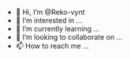 - 👋 Hi, I’m @Reko-vynt
- 👀 I’m interested in ...
- 🌱 I’m currently learning ...
- 💞️ I’m looking to collaborate on ...
- 📫 How to reach me ...

<!---
Reko-vynt/Reko-vynt is a ✨ special ✨ repository because its `README.md` (this file) appears on your GitHub profile.
You can click the Preview link to take a look at your changes.
--->
